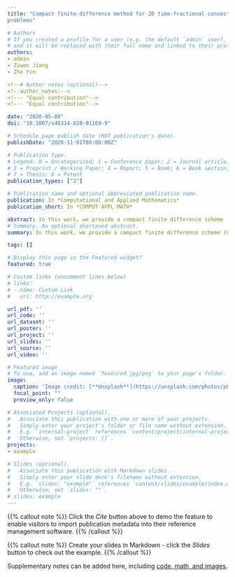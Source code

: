 ```yaml
---
title: "Compact finite-difference method for 2D time-fractional convection–diffusion equation of groundwater pollution
problems"

# Authors
# If you created a profile for a user (e.g. the default `admin` user), write the username (folder name) here 
# and it will be replaced with their full name and linked to their profile.
authors:
- admin
- Ziwen Jiang
- Zhe Yin

<!--# Author notes (optional)-->
<!--author_notes:-->
<!--- "Equal contribution"-->
<!--- "Equal contribution"-->

date: "2020-05-08"
doi: "10.1007/s40314-020-01169-9"

# Schedule page publish date (NOT publication's date).
publishDate: "2020-11-01T00:00:00Z"

# Publication type.
# Legend: 0 = Uncategorized; 1 = Conference paper; 2 = Journal article;
# 3 = Preprint / Working Paper; 4 = Report; 5 = Book; 6 = Book section;
# 7 = Thesis; 8 = Patent
publication_types: ["2"]

# Publication name and optional abbreviated publication name.
publication: In *Computational and Applied Mathematics*
publication_short: In *COMPUT APPL MATH*

abstract: In this work, we provide a compact finite difference scheme (CFDS) of 2D time-fractional convection-diffusion equation (TF-CDE) for solving fluid dynamics problem especially groundwater pollution. The successful predication of the pollutants concentration in groundwater will greatly benefit the protection of water resources for provide the fast and intuitive decision-makings in response to sudden water pollution events. Here, we creatively use the dimensionality reduction technology (DRT) to rewrite the original 2D problem as two equations, and we handle each one as a 1D problem. Particularly, the spatial derivative is approximated by fourth-order compact finite difference method (CFDM) and time-fractional derivative is approximated by $L_{1}$ interpolation of Caputo fractional derivative. Based on the approximations, we obtain the CFDS with fourth-order in spatial and $(2-\af)$-order in temporal by adding two 1D results. In addition, the unique solvability, unconditional stability and convergence order $\mathcal{O}(\tau^{2-\af} + h_{1}^4 + h_{2}^4)$ of the proposed scheme are studied. Finally, several numerical examples are carried out to support the theoretical results and demonstrate the effectiveness of the CFDS based DRT strategy. Obviously, the method developed in 2D TF-CDE of groundwater pollution problem can be easily extended for other complex problems.
# Summary. An optional shortened abstract.
summary: In this work, we provide a compact finite difference scheme (CFDS) of 2D time-fractional convection-diffusion equation (TF-CDE) for solving fluid dynamics problem especially groundwater pollution. 

tags: []

# Display this page in the Featured widget?
featured: true

# Custom links (uncomment lines below)
# links:
# - name: Custom Link
#   url: http://example.org

url_pdf: ''
url_code: ''
url_dataset: ''
url_poster: ''
url_project: ''
url_slides: ''
url_source: ''
url_video: ''

# Featured image
# To use, add an image named `featured.jpg/png` to your page's folder. 
image:
  caption: 'Image credit: [**Unsplash**](https://unsplash.com/photos/pLCdAaMFLTE)'
  focal_point: ""
  preview_only: false

# Associated Projects (optional).
#   Associate this publication with one or more of your projects.
#   Simply enter your project's folder or file name without extension.
#   E.g. `internal-project` references `content/project/internal-project/index.md`.
#   Otherwise, set `projects: []`.
projects:
- example

# Slides (optional).
#   Associate this publication with Markdown slides.
#   Simply enter your slide deck's filename without extension.
#   E.g. `slides: "example"` references `content/slides/example/index.md`.
#   Otherwise, set `slides: ""`.
# slides: example
---
```


{{% callout note %}}
Click the *Cite* button above to demo the feature to enable visitors to import publication metadata into their reference management software.
{{% /callout %}}

{{% callout note %}}
Create your slides in Markdown - click the *Slides* button to check out the example.
{{% /callout %}}

Supplementary notes can be added here, including [code, math, and images](https://wowchemy.com/docs/writing-markdown-latex/).

